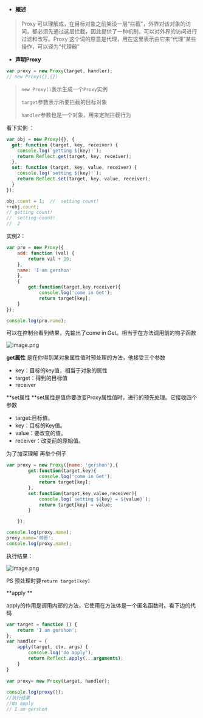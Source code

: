 * #### 概述

> Proxy 可以理解成，在目标对象之前架设一层“拦截”，外界对该对象的访问，都必须先通过这层拦截，因此提供了一种机制，可以对外界的访问进行过滤和改写。Proxy 这个词的原意是代理，用在这里表示由它来“代理”某些操作，可以译为“代理器”

* **声明Proxy**

```js
var proxy = new Proxy(target, handler); 
// new Proxy({},{})
```

> `new Proxy()`表示生成一个`Proxy`实例
>
> `target`参数表示所要拦截的目标对象
>
> `handler`参数也是一个对象，用来定制拦截行为

看下实例 ：

```js
var obj = new Proxy({}, {
  get: function (target, key, receiver) {
    console.log(`getting ${key}!`);
    return Reflect.get(target, key, receiver);
  },
  set: function (target, key, value, receiver) {
    console.log(`setting ${key}!`);
    return Reflect.set(target, key, value, receiver);
  }
});

obj.count = 1;  //  setting count!
++obj.count; 
// getting count!
//  setting count!
//  2
```

实例2：

```js
var pro = new Proxy({
    add: function (val) {
        return val + 10;
    },
    name: 'I am gershon'
    },
    {
        get:function(target,key,receiver){
            console.log('come in Get');
            return target[key];
    }
});

console.log(pro.name);
```

可以在控制台看到结果，先输出了come in Get。相当于在方法调用前的钩子函数

![image.png](https://upload-images.jianshu.io/upload_images/8677726-703e592eead13a04.png?imageMogr2/auto-orient/strip|imageView2/2/w/1240)

**get属性** 是在你得到某对象属性值时预处理的方法，他接受三个参数

* key：目标的key值，相当于对象的属性
* target：得到的目标值
* receiver

**set属性 **set属性是值你要改变Proxy属性值时，进行的预先处理。它接收四个参数

* target:目标值。
* key：目标的Key值。
* value：要改变的值。
* receiver：改变前的原始值。

为了加深理解 再举个例子

```js
var proxy = new Proxy({name: 'gershon'},{
        get:function(target,key){
            console.log('come in Get');
            return target[key];
        },
        set:function(target,key,value,receiver){
            console.log(`setting ${key} = ${value}`);
            return target[key] = value;
        }

    });

console.log(proxy.name);
proxy.name='帅哥';
console.log(proxy.name);
```

执行结果：

![image.png](https://upload-images.jianshu.io/upload_images/8677726-42ec1c3f6e2a1770.png?imageMogr2/auto-orient/strip|imageView2/2/w/1240)

PS 预处理时要`return target[key]`

**apply **

apply的作用是调用内部的方法，它使用在方法体是一个匿名函数时。看下边的代码

```js
var target = function () {
    return 'I am gershon';
};
var handler = {
    apply(target, ctx, args) {
        console.log('do apply');
        return Reflect.apply(...arguments);
    }
}
 
var proxy= new Proxy(target, handler);
 
console.log(proxy());
//执行结果 
//do apply
// I am gershon
```



